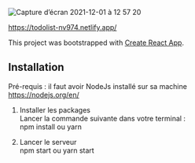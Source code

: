![Capture d’écran 2021-12-01 à 12 57 20](https://user-images.githubusercontent.com/74904811/144204569-e83daa28-21fe-43c6-ab6a-9fb111bae7ff.png)

https://todolist-nv974.netlify.app/

This project was bootstrapped with [Create React App](https://github.com/facebook/create-react-app).

## Installation

Pré-requis : il faut avoir NodeJs installé sur sa machine https://nodejs.org/en/

1. Installer les packages </br>
   Lancer la commande suivante dans votre terminal : </br>
   npm install ou yarn
   
3. Lancer le serveur </br>
   npm start ou yarn start

